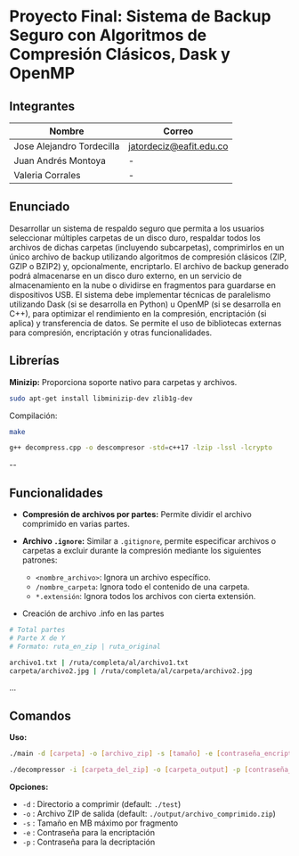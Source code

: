 # Proyecto Final: Sistema de Backup Seguro con Algoritmos de Compresión Clásicos, Dask y OpenMP

## Integrantes

| Nombre                    | Correo                      |
|---------------------------|-----------------------------|
| Jose Alejandro Tordecilla | jatordeciz@eafit.edu.co     |
| Juan Andrés Montoya       | -                           |
| Valeria Corrales          | -                           |

## Enunciado

Desarrollar un sistema de respaldo seguro que permita a los usuarios seleccionar múltiples carpetas de un disco duro, respaldar todos los archivos de dichas carpetas (incluyendo subcarpetas), comprimirlos en un único archivo de backup utilizando algoritmos de compresión clásicos (ZIP, GZIP o BZIP2) y, opcionalmente, encriptarlo. El archivo de backup generado podrá almacenarse en un disco duro externo, en un servicio de almacenamiento en la nube o dividirse en fragmentos para guardarse en dispositivos USB. El sistema debe implementar técnicas de paralelismo utilizando Dask (si se desarrolla en Python) u OpenMP (si se desarrolla en C++), para optimizar el rendimiento en la compresión, encriptación (si aplica) y transferencia de datos. Se permite el uso de bibliotecas externas para compresión, encriptación y otras funcionalidades.

## Librerías

**Minizip:** Proporciona soporte nativo para carpetas y archivos.

```sh
sudo apt-get install libminizip-dev zlib1g-dev
```

Compilación:

```sh
make
```

```sh
g++ decompress.cpp -o descompresor -std=c++17 -lzip -lssl -lcrypto
```
--
## Funcionalidades

- **Compresión de archivos por partes:** Permite dividir el archivo comprimido en varias partes.
- **Archivo `.ignore`:** Similar a `.gitignore`, permite especificar archivos o carpetas a excluir durante la compresión mediante los siguientes patrones:
    - `<nombre_archivo>`: Ignora un archivo específico.
    - `/nombre_carpeta`: Ignora todo el contenido de una carpeta.
    - `*.extensión`: Ignora todos los archivos con cierta extensión.

- Creación de archivo .info en las partes

```sh
# Total partes
# Parte X de Y
# Formato: ruta_en_zip | ruta_original

archivo1.txt | /ruta/completa/al/archivo1.txt
carpeta/archivo2.jpg | /ruta/completa/al/carpeta/archivo2.jpg
```
...

## Comandos

**Uso:**  
```sh
./main -d [carpeta] -o [archivo_zip] -s [tamaño] -e [contraseña_encriptacion]
```
```sh
./decompressor -i [carpeta_del_zip] -o [carpeta_output] -p [contraseña_encriptación]
```

**Opciones:**
- `-d` : Directorio a comprimir (default: `./test`)
- `-o` : Archivo ZIP de salida (default: `./output/archivo_comprimido.zip`)
- `-s` : Tamaño en MB máximo por fragmento
- `-e` : Contraseña para la encriptación
- `-p` : Contraseña para la decriptación